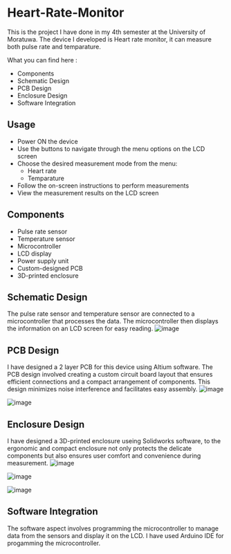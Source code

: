 # Heart-Rate-Monitor
This is the project I have done in my 4th semester at the University of Moratuwa. The device I developed is Heart rate monitor, it can measure both pulse rate and temparature.

What you can find here :
- Components
- Schematic Design
- PCB Design
- Enclosure Design
- Software Integration

## Usage
- Power ON the device
- Use the buttons to navigate through the menu options on the LCD screen
- Choose the desired measurement mode from the menu:
  - Heart rate
  - Temparature
- Follow the on-screen instructions to perform measurements
- View the measurement results on the LCD screen

## Components
- Pulse rate sensor
- Temperature sensor
- Microcontroller
- LCD display
- Power supply unit
- Custom-designed PCB
- 3D-printed enclosure

## Schematic Design
The pulse rate sensor and temperature sensor are connected to a microcontroller that processes the data. The microcontroller then displays the information on an LCD screen for easy reading.
![image](https://github.com/user-attachments/assets/88eed584-5cb3-4ea2-b862-f625cebe538f)

## PCB Design
I have designed a 2 layer PCB for this device using Altium software. The PCB design involved creating a custom circuit board layout that ensures efficient connections and a compact arrangement of components. This design minimizes noise interference and facilitates easy assembly.
![image](https://github.com/user-attachments/assets/01543a9c-a2d6-41b3-be89-fe7065b82827)

![image](https://github.com/user-attachments/assets/0c0dceff-8db2-4dc9-b356-0ab3ed9c63f2)

## Enclosure Design
I have designed a 3D-printed enclosure useing Solidworks software, to the ergonomic and compact enclosure not only protects the delicate components but also ensures user comfort and convenience during measurement.
![image](https://github.com/user-attachments/assets/9d55f1f1-6892-421d-8726-5486452c01d0)

![image](https://github.com/user-attachments/assets/5d89021b-84fe-417b-9ca1-ea1e7fef099a)

![image](https://github.com/user-attachments/assets/7cdffd6b-eb9b-4a96-9f00-12f663f0787d)

## Software Integration
The software aspect involves programming the microcontroller to manage data from the sensors and display it on the LCD. I have used Arduino IDE for progamming the microcontroller.





  
